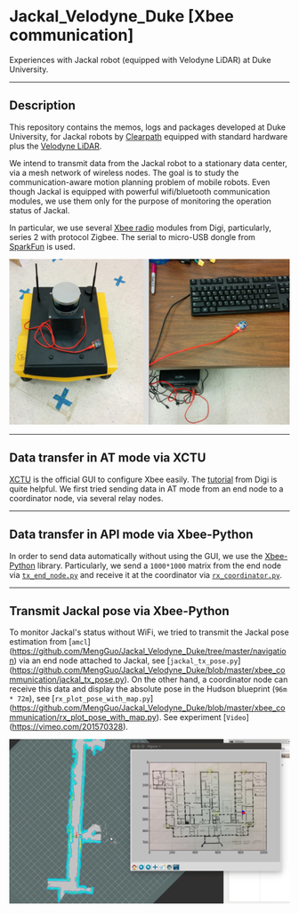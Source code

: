 Jackal_Velodyne_Duke [Xbee communication]
========

Experiences with Jackal robot (equipped with Velodyne LiDAR) at Duke University.

-----
Description
-----
This repository contains the memos, logs and packages developed at Duke University, for Jackal robots by [Clearpath](https://www.clearpathrobotics.com) equipped with standard hardware plus the [Velodyne LiDAR](velodynelidar.com/).


We intend to transmit data from the Jackal robot to a stationary data center, via a mesh network of wireless nodes. The goal is to study the communication-aware motion planning problem of mobile robots.
Even though Jackal is equipped with powerful wifi/bluetooth communication modules, we use them only for the purpose of monitoring the operation status of Jackal.


In particular, we use several [Xbee radio](https://www.digi.com/) modules from Digi, particularly, series 2 with protocol Zigbee. The serial to micro-USB dongle from [SparkFun](https://www.sparkfun.com/products/11812)  is used.


  <p align="center">  
    <img src="https://github.com/MengGuo/Jackal_Velodyne_Duke/blob/master/xbee_communication/figures/xbee.jpg" width="700"/>
  </p>


-----
Data transfer in AT mode via XCTU
-----

[XCTU](https://www.digi.com/products/xbee-rf-solutions/xctu-software/xctu) is the official GUI to configure Xbee easily. The [tutorial](http://www.digi.com/resources/documentation/digidocs/90001458-13/default.htm) from Digi is quite helpful.
We first tried sending data in AT mode from an end node to a coordinator node, via several relay nodes. 


-----
Data transfer in API mode via Xbee-Python
-----

In order to send data automatically without using the GUI, we use the [Xbee-Python](https://python-xbee.readthedocs.io/en/latest/) library.
Particularly, we send a `1000*1000` matrix from the end node via [`tx_end_node.py`](https://github.com/MengGuo/Jackal_Velodyne_Duke/blob/master/xbee_communication/tx_end_node.py) and receive it at the coordinator via [`rx_coordinator.py`](https://github.com/MengGuo/Jackal_Velodyne_Duke/tree/master/xbee_communication).


-----
Transmit Jackal pose via Xbee-Python
-----

To monitor Jackal's status without WiFi, we tried to transmit the Jackal pose estimation from [`amcl`] (https://github.com/MengGuo/Jackal_Velodyne_Duke/tree/master/navigation) via an end node attached to Jackal, see [`jackal_tx_pose.py`] (https://github.com/MengGuo/Jackal_Velodyne_Duke/blob/master/xbee_communication/jackal_tx_pose.py).
On the other hand, a coordinator node can receive this data and display the absolute pose in the Hudson blueprint (`96m * 72m`), see [`rx_plot_pose_with_map.py`] (https://github.com/MengGuo/Jackal_Velodyne_Duke/blob/master/xbee_communication/rx_plot_pose_with_map.py). See experiment [`Video`] (https://vimeo.com/201570328).

  <p align="center">  
    <img src="https://github.com/MengGuo/Jackal_Velodyne_Duke/blob/master/xbee_communication/figures/rviz_xbee_map.jpg" width="700"/>
  </p>
